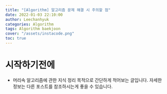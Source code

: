 ```yaml
---
title: "[Algorithm] 알고리즘 문제 해결 시 주의할 점"
date: 2022-01-03 22:10:00
author: Leechanhyuk
categories: Algorithm
tags: Algorithm baekjoon
cover: "/assets/instacode.png"
toc: true
---
```


# 시작하기전에

  - 머리속 알고리즘에 관한 지식 정리 목적으로 간단하게 적어보는 글입니다. 자세한 정보는 다른 포스트를 참조하시는게 좋을 수 있습니다.
